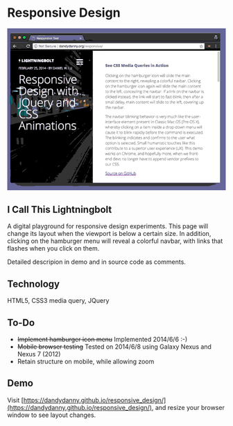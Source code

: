 Responsive Design
=================

![Lightningbolt features a clean layout and stunningly-beautiful typogrpahy](https://github.com/dandydanny/responsive_design/blob/master/responsivedesign.gif)

## I Call This Lightningbolt
A digital playground for responsive design experiments. This page will change its layout when the viewport is below a certain size. In addition, clicking on the hamburger menu will reveal a colorful navbar, with links that flashes when you click on them.

Detailed descripion in demo and in source code as comments.

## Technology
HTML5, CSS3 media query, JQuery


## To-Do
* ~~Implement hamburger icon menu~~ Implemented 2014/6/6 :-)
* ~~Mobile browser testing~~ Tested on 2014/6/8 using Galaxy Nexus and Nexus 7 (2012)
* Retain structure on mobile, while allowing zoom

## Demo
Visit [https://dandydanny.github.io/responsive_design/](https://dandydanny.github.io/responsive_design/), and resize your browser window to see layout changes.
